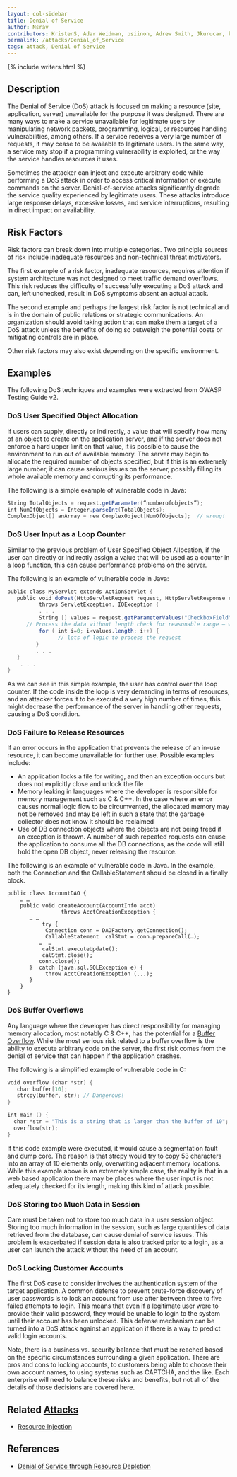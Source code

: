 ```yaml
---
layout: col-sidebar
title: Denial of Service
author: Nsrav
contributors: KristenS, Adar Weidman, psiinon, Adrew Smith, Jkurucar, kingthorin
permalink: /attacks/Denial_of_Service
tags: attack, Denial of Service
---
```


{% include writers.html %}

## Description

The Denial of Service (DoS) attack is focused on making a resource
(site, application, server) unavailable for the purpose it was designed.
There are many ways to make a service unavailable for legitimate users
by manipulating network packets, programming, logical, or resources
handling vulnerabilities, among others. If a service receives a very
large number of requests, it may cease to be available to legitimate
users. In the same way, a service may stop if a programming
vulnerability is exploited, or the way the service handles resources it
uses.

Sometimes the attacker can inject and execute arbitrary code while
performing a DoS attack in order to access critical information or
execute commands on the server. Denial-of-service attacks significantly
degrade the service quality experienced by legitimate users. These
attacks introduce large response delays, excessive losses, and service
interruptions, resulting in direct impact on availability.

## Risk Factors

Risk factors can break down into multiple categories. Two principle
sources of risk include inadequate resources and non-technical threat
motivators.

The first example of a risk factor, inadequate resources, requires
attention if system architecture was not designed to meet traffic demand
overflows. This risk reduces the difficulty of successfully executing a
DoS attack and can, left unchecked, result in DoS symptoms absent an
actual attack.

The second example and perhaps the largest risk factor is not technical
and is in the domain of public relations or strategic communications. An
organization should avoid taking action that can make them a target of a
DoS attack unless the benefits of doing so outweigh the potential costs
or mitigating controls are in place.

Other risk factors may also exist depending on the specific environment.

## Examples

The following DoS techniques and examples were extracted from OWASP
Testing Guide v2.

### DoS User Specified Object Allocation

If users can supply, directly or indirectly, a value that will specify
how many of an object to create on the application server, and if the
server does not enforce a hard upper limit on that value, it is possible
to cause the environment to run out of available memory. The server may
begin to allocate the required number of objects specified, but if this
is an extremely large number, it can cause serious issues on the server,
possibly filling its whole available memory and corrupting its
performance.

The following is a simple example of vulnerable code in Java:

```java
String TotalObjects = request.getParameter(“numberofobjects”);
int NumOfObjects = Integer.parseInt(TotalObjects);
ComplexObject[] anArray = new ComplexObject[NumOfObjects];  // wrong!
```

### DoS User Input as a Loop Counter

Similar to the previous problem of User Specified Object Allocation, if
the user can directly or indirectly assign a value that will be used as
a counter in a loop function, this can cause performance problems on the
server.

The following is an example of vulnerable code in Java:

```java
public class MyServlet extends ActionServlet {
   public void doPost(HttpServletRequest request, HttpServletResponse response)
          throws ServletException, IOException {
          . . .
          String [] values = request.getParameterValues("CheckboxField");
      // Process the data without length check for reasonable range – wrong!
          for ( int i=0; i<values.length; i++) {
                // lots of logic to process the request
         }
         . . .
   }
    . . .
}
```

As we can see in this simple example, the user has control over the loop
counter. If the code inside the loop is very demanding in terms of
resources, and an attacker forces it to be executed a very high number
of times, this might decrease the performance of the server in handling
other requests, causing a DoS condition.

### DoS Failure to Release Resources

If an error occurs in the application that prevents the release of an
in-use resource, it can become unavailable for further use. Possible
examples include:

- An application locks a file for writing, and then an exception occurs but does not explicitly close and unlock the file
- Memory leaking in languages where the developer is responsible for memory management such as C & C++. In the case where an error causes normal logic flow to be circumvented, the allocated memory may not be removed and may be left in such a state that the garbage collector does not know it should be reclaimed
- Use of DB connection objects where the objects are not being freed if an exception is thrown. A number of such repeated requests can cause the application to consume all the DB connections, as the code will still hold the open DB object, never releasing the resource.

The following is an example of vulnerable code in Java. In the example,
both the Connection and the CallableStatement should be closed in a
finally block.

```
public class AccountDAO {
    … …
    public void createAccount(AccountInfo acct)
                 throws AcctCreationException {
       … …
           try {
            Connection conn = DAOFactory.getConnection();
            CallableStatement  calStmt = conn.prepareCall(…);
          …  … 
           calStmt.executeUpdate();
           calStmt.close();
          conn.close();
       }  catch (java.sql.SQLException e) {
            throw AcctCreationException (...);
       }
    }
}
```

### DoS Buffer Overflows

Any language where the developer has direct responsibility for managing
memory allocation, most notably C & C++, has the potential for a [Buffer
Overflow](Buffer_Overflow_attack). While the most serious risk
related to a buffer overflow is the ability to execute arbitrary code on
the server, the first risk comes from the denial of service that can
happen if the application crashes.

The following is a simplified example of vulnerable code in C:

```c
void overflow (char *str) {
   char buffer[10];
   strcpy(buffer, str); // Dangerous!
}

int main () {
  char *str = "This is a string that is larger than the buffer of 10";
  overflow(str);
}
```

If this code example were executed, it would cause a segmentation fault
and dump core. The reason is that strcpy would try to copy 53 characters
into an array of 10 elements only, overwriting adjacent memory
locations. While this example above is an extremely simple case, the
reality is that in a web based application there may be places where the
user input is not adequately checked for its length, making this kind of
attack possible.

### DoS Storing too Much Data in Session

Care must be taken not to store too much data in a user session object.
Storing too much information in the session, such as large quantities of
data retrieved from the database, can cause denial of service issues.
This problem is exacerbated if session data is also tracked prior to a
login, as a user can launch the attack without the need of an account.

### DoS Locking Customer Accounts

The first DoS case to consider involves the authentication system of the
target application. A common defense to prevent brute-force discovery of
user passwords is to lock an account from use after between three to
five failed attempts to login. This means that even if a legitimate user
were to provide their valid password, they would be unable to login to
the system until their account has been unlocked. This defense mechanism
can be turned into a DoS attack against an application if there is a way
to predict valid login accounts.

Note, there is a business vs. security balance that must be reached
based on the specific circumstances surrounding a given application.
There are pros and cons to locking accounts, to customers being able to
choose their own account names, to using systems such as CAPTCHA, and
the like. Each enterprise will need to balance these risks and benefits,
but not all of the details of those decisions are covered here.

## Related [Attacks](https://owasp.org/www-community/attacks/)

- [Resource Injection](https://owasp.org/www-community/attacks/Resource_Injection)

## References

- [Denial of Service through Resource Depletion](http://capec.mitre.org/data/index.html)
